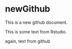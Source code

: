 # newGithub

This is a new github document.

This is some text from Rstudio.

again, text from github
